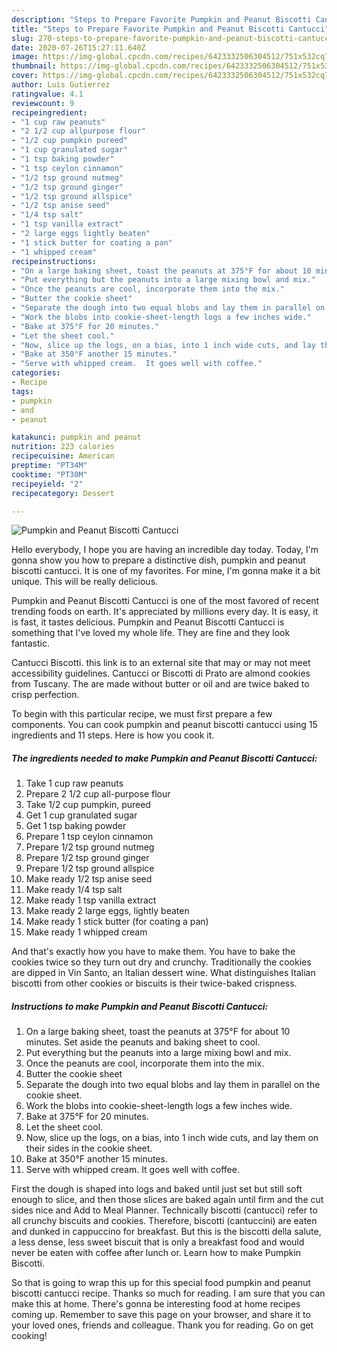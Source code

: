 ```yaml
---
description: "Steps to Prepare Favorite Pumpkin and Peanut Biscotti Cantucci"
title: "Steps to Prepare Favorite Pumpkin and Peanut Biscotti Cantucci"
slug: 270-steps-to-prepare-favorite-pumpkin-and-peanut-biscotti-cantucci
date: 2020-07-26T15:27:11.640Z
image: https://img-global.cpcdn.com/recipes/6423332506304512/751x532cq70/pumpkin-and-peanut-biscotti-cantucci-recipe-main-photo.jpg
thumbnail: https://img-global.cpcdn.com/recipes/6423332506304512/751x532cq70/pumpkin-and-peanut-biscotti-cantucci-recipe-main-photo.jpg
cover: https://img-global.cpcdn.com/recipes/6423332506304512/751x532cq70/pumpkin-and-peanut-biscotti-cantucci-recipe-main-photo.jpg
author: Luis Gutierrez
ratingvalue: 4.1
reviewcount: 9
recipeingredient:
- "1 cup raw peanuts"
- "2 1/2 cup allpurpose flour"
- "1/2 cup pumpkin pureed"
- "1 cup granulated sugar"
- "1 tsp baking powder"
- "1 tsp ceylon cinnamon"
- "1/2 tsp ground nutmeg"
- "1/2 tsp ground ginger"
- "1/2 tsp ground allspice"
- "1/2 tsp anise seed"
- "1/4 tsp salt"
- "1 tsp vanilla extract"
- "2 large eggs lightly beaten"
- "1 stick butter for coating a pan"
- "1 whipped cream"
recipeinstructions:
- "On a large baking sheet, toast the peanuts at 375°F for about 10 minutes.  Set aside the peanuts and baking sheet to cool."
- "Put everything but the peanuts into a large mixing bowl and mix."
- "Once the peanuts are cool, incorporate them into the mix."
- "Butter the cookie sheet"
- "Separate the dough into two equal blobs and lay them in parallel on the cookie sheet."
- "Work the blobs into cookie-sheet-length logs a few inches wide."
- "Bake at 375°F for 20 minutes."
- "Let the sheet cool."
- "Now, slice up the logs, on a bias, into 1 inch wide cuts, and lay them on their sides in the cookie sheet."
- "Bake at 350°F another 15 minutes."
- "Serve with whipped cream.  It goes well with coffee."
categories:
- Recipe
tags:
- pumpkin
- and
- peanut

katakunci: pumpkin and peanut 
nutrition: 223 calories
recipecuisine: American
preptime: "PT34M"
cooktime: "PT30M"
recipeyield: "2"
recipecategory: Dessert

---
```



![Pumpkin and Peanut Biscotti Cantucci](https://img-global.cpcdn.com/recipes/6423332506304512/751x532cq70/pumpkin-and-peanut-biscotti-cantucci-recipe-main-photo.jpg)

Hello everybody, I hope you are having an incredible day today. Today, I'm gonna show you how to prepare a distinctive dish, pumpkin and peanut biscotti cantucci. It is one of my favorites. For mine, I'm gonna make it a bit unique. This will be really delicious.

Pumpkin and Peanut Biscotti Cantucci is one of the most favored of recent trending foods on earth. It's appreciated by millions every day. It is easy, it is fast, it tastes delicious. Pumpkin and Peanut Biscotti Cantucci is something that I've loved my whole life. They are fine and they look fantastic.

Cantucci Biscotti. this link is to an external site that may or may not meet accessibility guidelines. Cantucci or Biscotti di Prato are almond cookies from Tuscany. The are made without butter or oil and are twice baked to crisp perfection.


To begin with this particular recipe, we must first prepare a few components. You can cook pumpkin and peanut biscotti cantucci using 15 ingredients and 11 steps. Here is how you cook it.

<!--inarticleads1-->

##### The ingredients needed to make Pumpkin and Peanut Biscotti Cantucci:

1. Take 1 cup raw peanuts
1. Prepare 2 1/2 cup all-purpose flour
1. Take 1/2 cup pumpkin, pureed
1. Get 1 cup granulated sugar
1. Get 1 tsp baking powder
1. Prepare 1 tsp ceylon cinnamon
1. Prepare 1/2 tsp ground nutmeg
1. Prepare 1/2 tsp ground ginger
1. Prepare 1/2 tsp ground allspice
1. Make ready 1/2 tsp anise seed
1. Make ready 1/4 tsp salt
1. Make ready 1 tsp vanilla extract
1. Make ready 2 large eggs, lightly beaten
1. Make ready 1 stick butter (for coating a pan)
1. Make ready 1 whipped cream


And that&#39;s exactly how you have to make them. You have to bake the cookies twice so they turn out dry and crunchy. Traditionally the cookies are dipped in Vin Santo, an Italian dessert wine. What distinguishes Italian biscotti from other cookies or biscuits is their twice-baked crispness. 

<!--inarticleads2-->

##### Instructions to make Pumpkin and Peanut Biscotti Cantucci:

1. On a large baking sheet, toast the peanuts at 375°F for about 10 minutes.  Set aside the peanuts and baking sheet to cool.
1. Put everything but the peanuts into a large mixing bowl and mix.
1. Once the peanuts are cool, incorporate them into the mix.
1. Butter the cookie sheet
1. Separate the dough into two equal blobs and lay them in parallel on the cookie sheet.
1. Work the blobs into cookie-sheet-length logs a few inches wide.
1. Bake at 375°F for 20 minutes.
1. Let the sheet cool.
1. Now, slice up the logs, on a bias, into 1 inch wide cuts, and lay them on their sides in the cookie sheet.
1. Bake at 350°F another 15 minutes.
1. Serve with whipped cream.  It goes well with coffee.


First the dough is shaped into logs and baked until just set but still soft enough to slice, and then those slices are baked again until firm and the cut sides nice and Add to Meal Planner. Technically biscotti (cantucci) refer to all crunchy biscuits and cookies. Therefore, biscotti (cantuccini) are eaten and dunked in cappuccino for breakfast. But this is the biscotti della salute, a less dense, less sweet biscuit that is only a breakfast food and would never be eaten with coffee after lunch or. Learn how to make Pumpkin Biscotti. 

So that is going to wrap this up for this special food pumpkin and peanut biscotti cantucci recipe. Thanks so much for reading. I am sure that you can make this at home. There's gonna be interesting food at home recipes coming up. Remember to save this page on your browser, and share it to your loved ones, friends and colleague. Thank you for reading. Go on get cooking!
